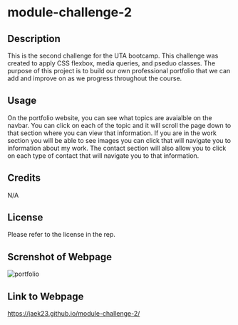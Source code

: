 # module-challenge-2

## Description
This is the second challenge for the UTA bootcamp. This challenge was created to apply CSS flexbox, media queries, and pseduo classes. The purpose of this project is to build our own professional portfolio that we can add and improve on as we progress throughout the course. 

## Usage 
On the portfolio website, you can see what topics are avaialble on the navbar. You can click on each of the topic and it will scroll the page down to that section where you can view that information. If you are in the work section you will be able to see images you can click that will navigate you to information about my work. The contact section will also allow you to click on each type of contact that will navigate you to that information. 

## Credits
N/A

## License 
Please refer to the license in the rep.

## Screnshot of Webpage 
![portfolio](https://github.com/Jaek23/module-challenge-2/assets/141678374/afd32baf-6549-4767-b39c-13ee1033e694)

## Link to Webpage
https://jaek23.github.io/module-challenge-2/


